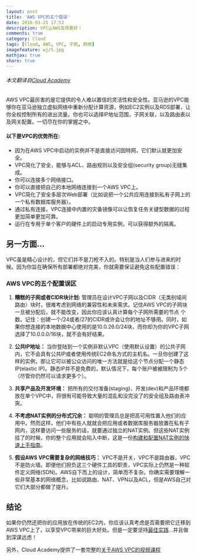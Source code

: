 ```yaml
---
layout: post
title: 'AWS VPC的五个错误'
date: 2016-03-25 17:53
description: VPC让AWS变得更好！
comments: true
category: Cloud
tags: [Cloud, AWS, VPC, 子网, 网络]
imagefeature: wj/5.jpg
mathjax: true
share: true
---
```

###### 本文翻译自[Cloud Academy](http://cloudacademy.com/blog/aws-vpc-configuration-five-kick-yourself-mistakes/)


<!-- AWS VPC配置：让它变得更好。 -->

AWS VPC最厉害的是它提供的令人难以置信的灵活性和安全性。亚马逊的VPC能够你在亚马逊独立虚拟网络中重新分配计算资源，例如EC2实例以及RDS部署，让你全权控制所有的进出流量。你也可以选择IP地址范围，子网关联，以及路由表以及网关配置。一切尽在你的掌握之中。


#### 以下是VPC的优势所在:
- 因为在AWS VPC中启动的实例并不是直接访问因特网，它们默认就更加安全。
- VPC简化了安全，能够与ACL、路由规则以及安全组(security group)无缝集成。
- 你可以连接多个网络接口。
- 你可以直接把自己的本地网络连接到一个AWS VPC上。
- VPC简化了安全多层次Web部署（比如说把一个公共应用连接到私有子网上的一个私有数据库服务器）。
- 通过私有连接，VPC连接中内置的灾备镜像可以让恢复任务关键型数据的过程更加简单更加可靠。
- 运行在专用于单个客户的硬件上的启动专用实例，可以获得额外的隔离。

## 另一方面...
VPC虽是精心设计的，但它们并不是刀枪不入的。特别是当人们参与进来的时候。因为你旨在确保所有部署都绝对完美，你就需要保证避免这些配置错误：

### AWS VPC的五个配置误区

1. __糟糕的子网或者CIDR块计划:__ 管理员在设计VPC子网以及CIDR（无类别域间路由）块时，很难考虑到网络的兼容性和未来需求。记住AWS VPC的子网块一旦被分配后，就不能改变，因此你应该认真计算每个子网所需要的节点 个数。记住：创建一个/24或者/27的CIDR或许会让你的地址不够用。同时，如果你想连接的本地数据中心使用的是10.0.26.0/24块，而你却为你的VPC子网选择了10.0.0.0/16块，就不会有好结果。

2. __公共IP地址：__ 当你登陆到一个实例非默认VPC（使用默认设置）的公共子网内，它不会具有公共IP或者使用传统EC2命名方式的主机名。一旦你创建了这样的实例，那让它可以被公众访问的唯一方法就是给这个节点分配一个静态IP(elastic IP)。静态IP并不是免费的，默认情况下，每个账户被被限制为 5个（尽管你仍然可以请求更多个）。

3. __共享产品及开发环境：__ 把所有的交付准备(staging)、开发(dev)和产品环境都放在单个VPC中，将很有可能导致大量的混乱和没完没了的安全组及路由表冲突。

4. __不考虑NAT实例的分布式冗余：__
聪明的管理员总是把高可用性置入他们的应用中。然而这样，他们中有些人就就会把应用或者数据库服务器放置在私有子网内，这样要访问一些服务的话，就要通过独立的NAT实例。但这些NAT实例挂了的时候，你的整个应用就会陷入中断，这是一份[构建和配置NAT实例的快速上手指南](https://cloudacademy.com/amazon-web-services/amazon-vpc-networking-course/build-and-configure-a-nat-instance.html)。

5. __假设AWS VPC需要复杂的网络技巧：__
VPC不是开关，VPC不是路由器，VPC不是防火墙。即便他们担负这三个硬件工具的职责，VPC实际上仍然是一种软件定义网络(SDN)。AWS自下而上的设计，简单而不复杂。你确实需要理解一些非常基本的网络概念，比如说路由、NAT、VPN以及ACL，但是AWS自己对它们大部分都做了提升。

## 结论
如果你仍然还把你的应用放在传统的EC2内，你应该认真考虑是否需要把它迁移到AWS VPC上了，以享受VPC带来的巨大好处。但是一定要坚持[最佳实践](http://docs.aws.amazon.com/AmazonVPC/latest/UserGuide/VPC_Introduction.html)...并且做到深谋远虑！

另外，Cloud Academy提供了一套完整的[关于AWS VPC的视频课程](https://cloudacademy.com/amazon-web-services/understanding-vpc-course/)
